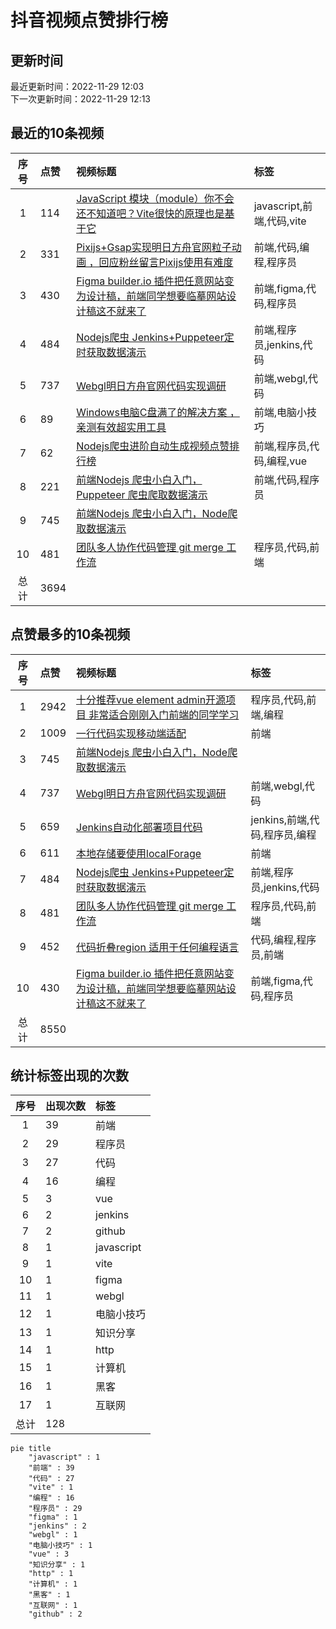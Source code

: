 # 抖音视频点赞排行榜

## 更新时间

最近更新时间：2022-11-29 12:03<br/>下一次更新时间：2022-11-29 12:13

## 最近的10条视频

|序号|点赞|视频标题|标签|
|:--:|:--|:--|:--|
|1|114|[JavaScript 模块（module）你不会还不知道吧？Vite很快的原理也是基于它    ](https://douyin.com/video/7171175488021384455)|javascript,前端,代码,vite|
|2|331|[Pixijs+Gsap实现明日方舟官网粒子动画 ，回应粉丝留言Pixijs使用有难度    ](https://douyin.com/video/7170813541367221518)|前端,代码,编程,程序员|
|3|430|[Figma builder.io 插件把任意网站变为设计稿，前端同学想要临摹网站设计稿这不就来了    ](https://douyin.com/video/7170354855603621150)|前端,figma,代码,程序员|
|4|484|[Nodejs爬虫 Jenkins+Puppeteer定时获取数据演示    ](https://douyin.com/video/7170040411379993887)|前端,程序员,jenkins,代码|
|5|737|[Webgl明日方舟官网代码实现调研     ](https://douyin.com/video/7169612171553361183)|前端,webgl,代码|
|6|89|[Windows电脑C盘满了的解决方案 ，亲测有效超实用工具   ](https://douyin.com/video/7169207535067581733)|前端,电脑小技巧|
|7|62|[Nodejs爬虫进阶自动生成视频点赞排行榜         ](https://douyin.com/video/7168574795687152927)|前端,程序员,代码,编程,vue|
|8|221|[前端Nodejs 爬虫小白入门，Puppeteer 爬虫爬取数据演示   ](https://douyin.com/video/7168197260734401799)|前端,代码,程序员|
|9|745|[前端Nodejs 爬虫小白入门，Node爬取数据演示](https://douyin.com/video/7167758991055998222)||
|10|481|[团队多人协作代码管理 git merge 工作流     ](https://douyin.com/video/7167047701987708173)|程序员,代码,前端|
|总计|3694|||

## 点赞最多的10条视频

|序号|点赞|视频标题|标签|
|:--:|:--|:--|:--|
|1|2942|[十分推荐vue element admin开源项目 非常适合刚刚入门前端的同学学习   ](https://douyin.com/video/7161996754227907873)|程序员,代码,前端,编程|
|2|1009|[一行代码实现移动端适配 ](https://douyin.com/video/7158472643610561825)|前端|
|3|745|[前端Nodejs 爬虫小白入门，Node爬取数据演示](https://douyin.com/video/7167758991055998222)||
|4|737|[Webgl明日方舟官网代码实现调研     ](https://douyin.com/video/7169612171553361183)|前端,webgl,代码|
|5|659|[Jenkins自动化部署项目代码          ](https://douyin.com/video/7165912754023419172)|jenkins,前端,代码,程序员,编程|
|6|611|[本地存储要使用localForage  ](https://douyin.com/video/7158668556664573188)|前端|
|7|484|[Nodejs爬虫 Jenkins+Puppeteer定时获取数据演示    ](https://douyin.com/video/7170040411379993887)|前端,程序员,jenkins,代码|
|8|481|[团队多人协作代码管理 git merge 工作流     ](https://douyin.com/video/7167047701987708173)|程序员,代码,前端|
|9|452|[代码折叠region 适用于任何编程语言    ](https://douyin.com/video/7160892403325439271)|代码,编程,程序员,前端|
|10|430|[Figma builder.io 插件把任意网站变为设计稿，前端同学想要临摹网站设计稿这不就来了    ](https://douyin.com/video/7170354855603621150)|前端,figma,代码,程序员|
|总计|8550|||

## 统计标签出现的次数

|序号|出现次数|标签|
|:--:|:--|:--|
|1|39|前端|
|2|29|程序员|
|3|27|代码|
|4|16|编程|
|5|3|vue|
|6|2|jenkins|
|7|2|github|
|8|1|javascript|
|9|1|vite|
|10|1|figma|
|11|1|webgl|
|12|1|电脑小技巧|
|13|1|知识分享|
|14|1|http|
|15|1|计算机|
|16|1|黑客|
|17|1|互联网|
|总计|128||

```Mermaid
pie title 
    "javascript" : 1
    "前端" : 39
    "代码" : 27
    "vite" : 1
    "编程" : 16
    "程序员" : 29
    "figma" : 1
    "jenkins" : 2
    "webgl" : 1
    "电脑小技巧" : 1
    "vue" : 3
    "知识分享" : 1
    "http" : 1
    "计算机" : 1
    "黑客" : 1
    "互联网" : 1
    "github" : 2
```

